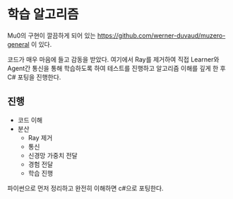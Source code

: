 # 학습 알고리즘 

Mu0의 구현이 깔끔하게 되어 있는 https://github.com/werner-duvaud/muzero-general 이 있다. 

코드가 매우 마음에 들고 감동을 받았다. 여기에서 Ray를 제거하여 직접 Learner와 
Agent간 통신을 통해 학습하도록 하여 테스트를 진행하고 알고리즘 이해를 깊게 한 후 
C# 포팅을 진행한다. 

## 진행 

- 코드 이해 
- 분산 
    - Ray 제거 
    - 통신 
    - 신경망 가중치 전달
    - 경험 전달 
    - 학습 진행 

파이썬으로 먼저 정리하고 완전히 이해하면 c#으로 포팅한다. 

